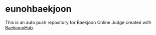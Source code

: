 # eunohbaekjoon
This is an auto push repository for Baekjoon Online Judge created with [BaekjoonHub](https://github.com/BaekjoonHub/BaekjoonHub).
